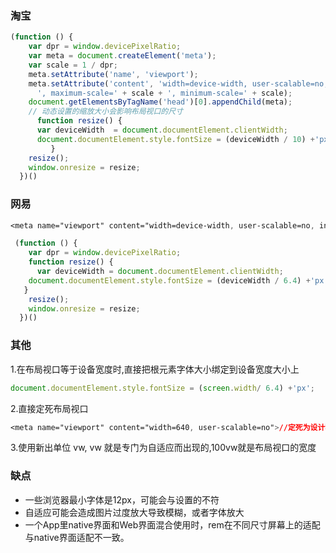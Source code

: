 ### 淘宝

```js
(function () {
    var dpr = window.devicePixelRatio;
    var meta = document.createElement('meta');
    var scale = 1 / dpr;
    meta.setAttribute('name', 'viewport');
    meta.setAttribute('content', 'width=device-width, user-scalable=no, initial-scale=' + scale +
      ', maximum-scale=' + scale + ', minimum-scale=' + scale);
    document.getElementsByTagName('head')[0].appendChild(meta);
    // 动态设置的缩放大小会影响布局视口的尺寸
      function resize() {
      var deviceWidth  = document.documentElement.clientWidth;
      document.documentElement.style.fontSize = (deviceWidth / 10) +'px';
         }
    resize();
    window.onresize = resize;
  })()
```

### 网易

```css
<meta name="viewport" content="width=device-width, user-scalable=no, initial-scale=1.0, maximum-scale=1.0, minimum-scale=1.0">
```

```js
 (function () {
    var dpr = window.devicePixelRatio;
    function resize() {
      var deviceWidth = document.documentElement.clientWidth;
    document.documentElement.style.fontSize = (deviceWidth / 6.4) +'px';
   }
    resize();
    window.onresize = resize;
  })()
```

### 其他

1.在布局视口等于设备宽度时,直接把根元素字体大小绑定到设备宽度大小上

```js
document.documentElement.style.fontSize = (screen.width/ 6.4) +'px';
```

2.直接定死布局视口

```css
<meta name="viewport" content="width=640, user-scalable=no">//定死为设计稿的尺寸
```

3.使用新出单位 vw, vw 就是专门为自适应而出现的,100vw就是布局视口的宽度

### 缺点

- 一些浏览器最小字体是12px，可能会与设置的不符
- 自适应可能会造成图片过度放大导致模糊，或者字体放大
- 一个App里native界面和Web界面混合使用时，rem在不同尺寸屏幕上的适配与native界面适配不一致。